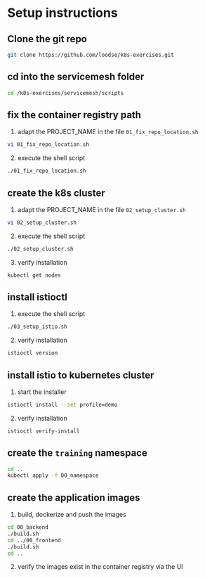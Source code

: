 # Setup instructions

## Clone the git repo
```bash
git clone https://github.com/loodse/k8s-exercises.git
```

## cd into the servicemesh folder
```bash
cd /k8s-exercises/servicemesh/scripts
```

## fix the container registry path
1. adapt the PROJECT_NAME in the file `01_fix_repo_location.sh`
```bash
vi 01_fix_repo_location.sh
```
2. execute the shell script
```bash
./01_fix_repo_location.sh
```

## create the k8s cluster
1. adapt the PROJECT_NAME in the file `02_setup_cluster.sh`
```bash
vi 02_setup_cluster.sh
```
2. execute the shell script
```bash
./02_setup_cluster.sh
```
3. verify installation
```bash
kubectl get nodes
```

## install istioctl
1. execute the shell script
```bash
./03_setup_istio.sh
```
2. verify installation
```bash
istioctl version
```

## install istio to kubernetes cluster
1. start the installer
```bash
istioctl install --set profile=demo 
```
2. verify installation
```bash
istioctl verify-install
```

## create the `training` namespace
```bash
cd ..
kubectl apply -f 00_namespace
```

## create the application images
1. build, dockerize and push the images
```bash
cd 00_backend
./build.sh
cd ../00_frontend
./build.sh
cd ..
```
2. verify the images exist in the container registry via the UI
